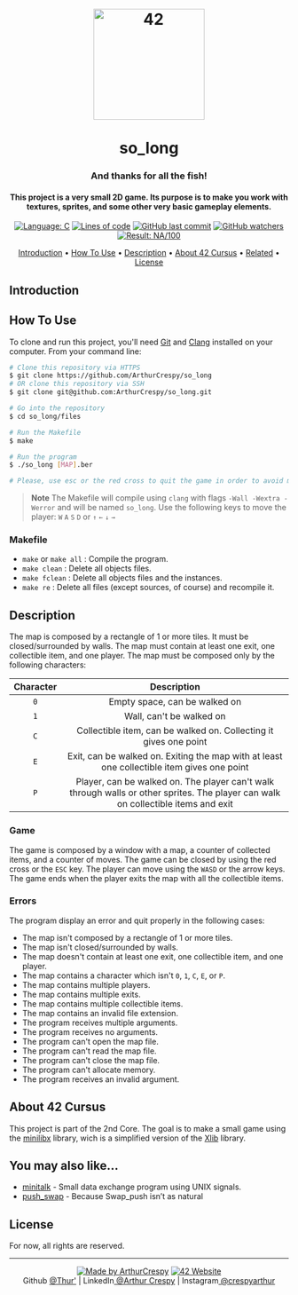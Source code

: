 <h1 align="center">
  <br>
  <a href="http://www.github.com/ArthurCrespy"><img src="https://42.fr/wp-content/uploads/2021/05/42-Final-sigle-seul.svg" alt="42" width="200"></a>
  <br><br>
  so_long
  <br>
</h1>

<h3 align="center">And thanks for all the fish!</h3>

<h4 align="center">This project is a very small 2D game. Its purpose is to make you work with textures, sprites, and some other very basic gameplay elements.</a></h4>

<p align="center">
    <a href="https://github.com/ArthurCrespy/so_long/search?l=c"> <img alt="Language: C" src="https://img.shields.io/badge/language-C-orange"></a>
        <a href="https://github.com/ArthurCrespy/so_long"> <img alt="Lines of code" src="https://img.shields.io/tokei/lines/github/ArthurCrespy/so_long"></a>
    <a href="https://github.com/ArthurCrespy/so_long/commits"> <img alt="GitHub last commit" src="https://img.shields.io/github/last-commit/ArthurCrespy/so_long?color=yellow"></a>
    <a href="https://github.com/ArthurCrespy/so_long/watchers"> <img alt="GitHub watchers" src="https://img.shields.io/github/watchers/ArthurCrespy/so_long?color=ff69b4"></a>
    <a href="https://projects.intra.42.fr/42cursus-so_long/acrespy"> <img alt="Result: NA/100" src="https://img.shields.io/badge/result-NA/100-brightgreen"></a>

</p>

<p align="center">
  <a href="#introduction">Introduction</a> •
  <a href="#how-to-use">How To Use</a> •
  <a href="#description">Description</a> •
  <a href="#about-42-cursus">About 42 Cursus</a> •
  <a href="#you-may-also-like">Related</a> •
  <a href="#license">License</a>
</p>

## Introduction



## How To Use

To clone and run this project, you'll need [Git](https://git-scm.com) and [Clang](https://clang.llvm.org/) installed on your computer. From your command line:

```bash
# Clone this repository via HTTPS
$ git clone https://github.com/ArthurCrespy/so_long
# OR clone this repository via SSH
$ git clone git@github.com:ArthurCrespy/so_long.git

# Go into the repository
$ cd so_long/files

# Run the Makefile
$ make

# Run the program
$ ./so_long [MAP].ber

# Please, use esc or the red cross to quit the game in order to avoid memory leaks :)
```

> **Note**
> The Makefile will compile using ```clang``` with flags ```-Wall -Wextra -Werror``` and will be named ```so_long```. Use the following keys to move the player: ```W``` ```A``` ```S``` ```D``` or ```↑``` ```←``` ```↓``` ```→```

### Makefile

- ```make``` or ```make all``` : Compile the program.
- ```make clean``` : Delete all objects files.
- ```make fclean``` : Delete all objects files and the instances.
- ```make re``` : Delete all files (except sources, of course) and recompile it.

## Description

The map is composed by a rectangle of 1 or more tiles. It must be closed/surrounded by walls. The map must contain at least one exit, one collectible item, and one player. The map must be composed only by the following characters:

| Character | Description |
| :-------: | :---------: |
| ```0``` | Empty space, can be walked on |
| ```1``` | Wall, can't be walked on |
| ```C``` | Collectible item, can be walked on. Collecting it gives one point |
| ```E``` | Exit, can be walked on. Exiting the map with at least one collectible item gives one point |
| ```P``` | Player, can be walked on. The player can't walk through walls or other sprites. The player can walk on collectible items and exit |

### Game

The game is composed by a window with a map, a counter of collected items, and a counter of moves. The game can be closed by using the red cross or the ```ESC``` key. The player can move using the ```WASD``` or the arrow keys. The game ends when the player exits the map with all the collectible items.

### Errors

The program display an error and quit properly in the following cases:

- The map isn't composed by a rectangle of 1 or more tiles.
- The map isn't closed/surrounded by walls.
- The map doesn't contain at least one exit, one collectible item, and one player.
- The map contains a character which isn't ```0```, ```1```, ```C```, ```E```, or ```P```.
- The map contains multiple players.
- The map contains multiple exits.
- The map contains multiple collectible items.
- The map contains an invalid file extension.
- The program receives multiple arguments.
- The program receives no arguments.
- The program can't open the map file.
- The program can't read the map file.
- The program can't close the map file.
- The program can't allocate memory.
- The program receives an invalid argument.

## About 42 Cursus

This project is part of the 2nd Core. The goal is to make a small game using the [minilibx](https://github.com/42Paris/minilibx-linux) library, wich is a simplified version of the [Xlib](https://www.x.org/releases/X11R7.7/doc/libX11/libX11/libX11.html) library.

## You may also like...

- [minitalk](https://github.com/ArthurCrespy/minitalk) - Small data exchange program using UNIX signals.
- [push_swap](https://github.com/ArthurCrespy/push_swap) - Because Swap_push isn’t as natural

## License

For now, all rights are reserved.

---
<p align="center">
    <a href="https://github.com/ArthurCrespy"> <img alt="Made by ArthurCrespy" src="https://img.shields.io/badge/made%20by-ArthurCrespy-blue"></a>
    <a href="https://42.fr"><img alt="42 Website" src="https://img.shields.io/badge/website-42.fr-blue"></a>
    <br>
    Github <a href="https://github.com/ArthurCrespy" target="_blank">@Thur'</a> |
    LinkedIn<a href="https://fr.linkedin.com/in/crespyarthur" target="_blank"> @Arthur Crespy</a> |
    Instagram<a href="https://instagram.com/arthurcrespy" target="_blank"> @crespyarthur</a> 
</p>
